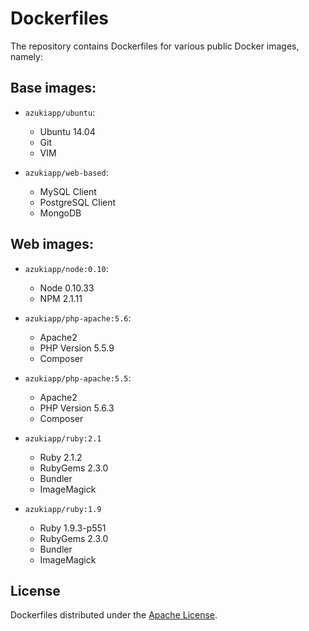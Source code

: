 # Dockerfiles

The repository contains Dockerfiles for various public Docker images, namely:

Base images:
--------------------

* `azukiapp/ubuntu`:
  - Ubuntu 14.04
  - Git
  - VIM

* `azukiapp/web-based`:
  - MySQL Client
  - PostgreSQL Client
  - MongoDB


Web images:
--------------------

* `azukiapp/node:0.10`:
  - Node 0.10.33
  - NPM 2.1.11

* `azukiapp/php-apache:5.6`:
  - Apache2
  - PHP Version 5.5.9
  - Composer

* `azukiapp/php-apache:5.5`:
  - Apache2
  - PHP Version 5.6.3
  - Composer

* `azukiapp/ruby:2.1`
  - Ruby 2.1.2
  - RubyGems 2.3.0
  - Bundler
  - ImageMagick

* `azukiapp/ruby:1.9`
  - Ruby 1.9.3-p551
  - RubyGems 2.3.0
  - Bundler
  - ImageMagick


## License

Dockerfiles distributed under the [Apache License](LICENSE).
